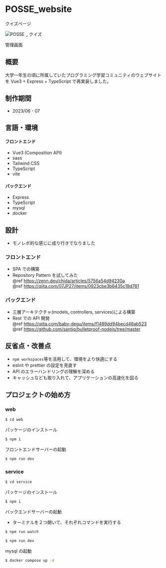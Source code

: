 # POSSE_website

クイズページ

![POSSE _ クイズ](https://github.com/Seiya-Tagami/POSSE_website/assets/107479598/bccb9cd6-ee3b-4d86-b251-fb2d9271cba2)

管理画面

## 概要

大学一年生の頃に所属していたプログラミング学習コミュニティのウェブサイトを Vue3 + Express + TypeScript で再実装しました。

## 制作期間

- 2023/06 - 07

## 言語・環境

#### フロントエンド

- Vue3 (Composition API)
- sass
- Tailwind CSS
- TypeScript
- vite

#### バックエンド

- Express
- TypeScript
- mysql
- docker

## 設計

- モノレポ的な感じに成り行きでなりました

### フロントエンド

- SPA での構築
- Repository Pattern を試してみた  
  @ref https://zenn.dev/chida/articles/5756a54d94230a  
  @ref https://qiita.com/07JP27/items/0923cbe3b6435c19d761

### バックエンド

- 三層アーキテクチャ(models, controllers, services)による構築
- Rest での API 開発  
  @ref https://qiita.com/baby-degu/items/f1489dd94becd46ab523  
  @ref https://github.com/santiq/bulletproof-nodejs/tree/master

## 反省点・改善点

- `npm workspaces`等を活用して、環境をより快適にする
- eslint や prettier の設定を見直す
- API のエラーハンドリングの理解を深める
- キャッシュなども取り入れて、アプリケーションの高速化を図る

## プロジェクトの始め方

### web

```sh
$ cd web
```

パッケージのインストール

```sh
$ npm i
```

フロントエンドサーバーの起動

```sh
$ npm run dev
```

### service

```sh
$ cd service
```

パッケージのインストール

```sh
$ npm i
```

バックエンドサーバーの起動

- ターミナルを２つ開いて、それぞれコマンドを実行する

```sh
$ npm run watch
```

```sh
$ npm run dev
```

mysql の起動

```sh
$ docker compose up -d
```
